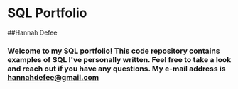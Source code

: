 # SQL Portfolio
##Hannah Defee
### Welcome to my SQL portfolio! This code repository contains examples of SQL I've personally written. Feel free to take a look and reach out if you have any questions.  My e-mail address is hannahdefee@gmail.com
